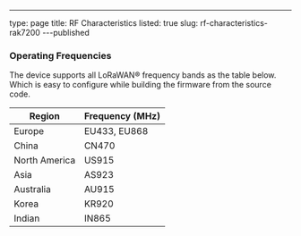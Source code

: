 ---
type: page
title: RF Characteristics
listed: true
slug: rf-characteristics-rak7200
---published

### Operating Frequencies

The device supports all LoRaWAN® frequency bands as the table below. Which is easy to configure while building the firmware from the source code.

| **Region** | **Frequency (MHz)** | 
| ---- | ---- | 
| Europe | EU433, EU868 | 
| China | CN470 | 
| North America | US915 | 
| Asia | AS923 | 
| Australia | AU915 | 
| Korea | KR920 | 
| Indian | IN865 | 


